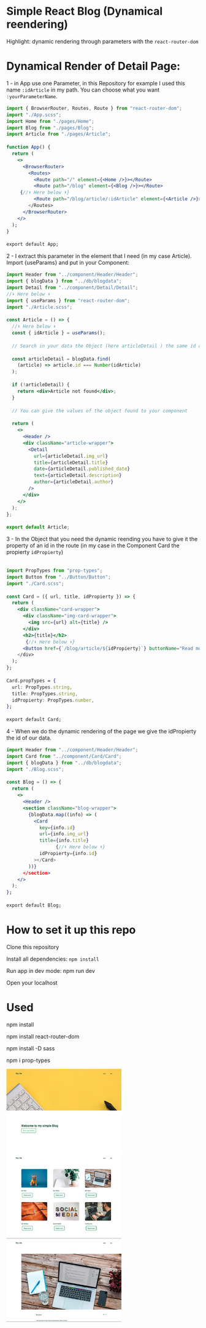 # Simple React Blog (Dynamical reendering)

Highlight: dynamic rendering through parameters with the `react-router-dom`

# Dynamical Render of Detail Page:

1 - in App use one Parameter, in this Repository for example I used this name `:idArticle` in my path. You can choose what you want `:yourParameterName`.

```jsx
import { BrowserRouter, Routes, Route } from "react-router-dom";
import "./App.scss";
import Home from "./pages/Home";
import Blog from "./pages/Blog";
import Article from "./pages/Article";

function App() {
  return (
    <>
      <BrowserRouter>
        <Routes>
          <Route path="/" element={<Home />}></Route>
          <Route path="/blog" element={<Blog />}></Route>
     {//⬇️ Here below ⬇️}
          <Route path="/blog/article/:idArticle" element={<Article />}></Route>
        </Routes>
      </BrowserRouter>
    </>
  );
}

export default App;
```

2 - I extract this parameter in the element that I need (in my case Article). Import {useParams} and put in your Component:

```jsx
import Header from "../component/Header/Header";
import { blogData } from "../db/blogdata";
import Detail from "../component/Detail/Detail";
//⬇️ Here below ⬇️
import { useParams } from "react-router-dom";
import "./Article.scss";

const Article = () => {
  //⬇️ Here below ⬇️
  const { idArticle } = useParams();

  // Search in your data the Object (here articleDetail ) the same id as the core matched with your parameter (here idArticle)

  const articleDetail = blogData.find(
    (article) => article.id === Number(idArticle)
  );

  if (!articleDetail) {
    return <div>Article not found</div>;
  }

  // You can give the values of the object found to your component

  return (
    <>
      <Header />
      <div className="article-wrapper">
        <Detail
          url={articleDetail.img_url}
          title={articleDetail.title}
          date={articleDetail.published_date}
          text={articleDetail.description}
          author={articleDetail.author}
        />
      </div>
    </>
  );
};

export default Article;
```

3 - In the Object that you need the dynamic reending you have to give it the property of an id in the route (in my case in the Component Card the propierty `idPropierty`)

```jsx

import PropTypes from "prop-types";
import Button from "../Button/Button";
import "./Card.scss";

const Card = ({ url, title, idPropierty }) => {
  return (
    <div className="card-wrapper">
      <div className="img-card-wrapper">
        <img src={url} alt={title} />
      </div>
      <h2>{title}</h2>
       {//⬇️ Here below ⬇️}
      <Button href={`/blog/article/${idPropierty}`} buttonName="Read more" />
    </div>
  );
};

Card.propTypes = {
  url: PropTypes.string,
  title: PropTypes.string,
  idPropierty: PropTypes.number,
};

export default Card;

```

4 - When we do the dynamic rendering of the page we give the idPropierty the id of our data.

```jsx
import Header from "../component/Header/Header";
import Card from "../component/Card/Card";
import { blogData } from "../db/blogdata";
import "./Blog.scss";

const Blog = () => {
  return (
    <>
      <Header />
      <section className="blog-wrapper">
        {blogData.map((info) => (
          <Card
            key={info.id}
            url={info.img_url}
            title={info.title}
                  {//⬇️ Here below ⬇️}
            idPropierty={info.id}
          ></Card>
        ))}
      </section>
    </>
  );
};

export default Blog;
```

# How to set it up this repo

Clone this repository

Install all dependencies: `npm install`

Run app in dev mode: npm run dev

Open your localhost

# Used

npm install

npm install react-router-dom

npm install -D sass

npm i prop-types

<div>

<img src="./public/img/readme1.png" alt="readme picture" width="300px">
<img src="./public/img/readme2.png"alt="readme picture" width="300px">
<img src="./public/img/readme3.png" alt="readme picture" width="300px">

</div>
